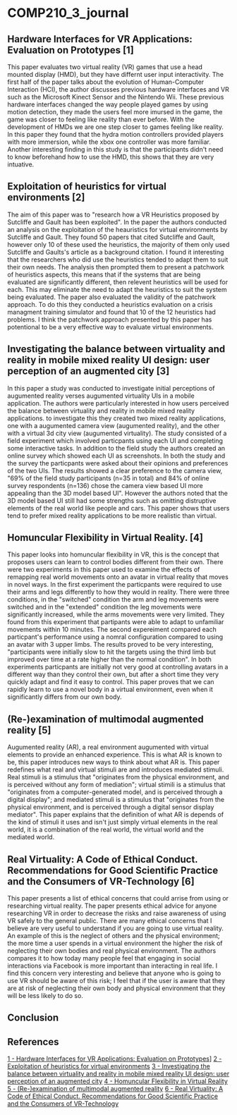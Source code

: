 # COMP210_3_journal

## Hardware Interfaces for VR Applications: Evaluation on Prototypes [1]
This paper evaluates two virtual reality (VR) games that use a head mounted display (HMD), but they have differnt user input interactivity. The first half of the paper talks about the evolution of Human-Computer Interaction (HCI), the author discusses previous hardware interfaces and VR such as the Microsoft Kinect Sensor and the Nintendo Wii. These previous hardware interfaces changed the way people played games by using motion detection, they made the users feel more imursed in the game, the game was closer to feeling like reality than ever before. With the development of HMDs we are one step closer to games feeling like reality. In this paper they found that the hydra motion controllers provided players with more immersion, while the xbox one controller was more familiar. Another interesting finding in this study is that the participants didn't need to know beforehand how to use the HMD, this shows that they  are very intuative.

## Exploitation of heuristics for virtual environments [2]
The aim of this paper was to "research how a VR Heuristics proposed by Sutcliffe and Gault has been exploited". In the paper the authors conducted an analysis on the exploitation of the heauristics for virtual environments by Sutcliffe and Gault. They found 50 papers that cited Sutcliffe and Gault, however only 10 of these used the heuristics, the majority of them only used Sutcliffe and Gaults's article as a background citation. I found it interesting that the researchers who did use the heuristics tended to adapt them to suit their own needs. The analysis then prompted them to present a patchwork of heuristics aspects, this means that if the systems that are being evaluated are significantly different, then relevent heuristics will be used for each. This may eliminate the need to adapt the heuristics to suit the system being evaluated. The paper also evaluated the validity of the patchwork approach. To do this they conducted a heuristics evaluation on a crisis managment training simulator and found that 10 of the 12 heuristics had problems. I think the patchwork approach presented by this paper has potentional to be a very effective way to evaluate virtual environments.

## Investigating the balance between virtuality and reality in mobile mixed reality UI design: user perception of an augmented city [3]
In this paper a study was conducted to investigate initial perceptions of augumented reality verses augumented virtuality UIs in a mobile application. The authors were particularly interested in how users perceived the balance between virtuality and reality in mobile mixed reality applications. to investigate this they created two mixed reality applications, one with a augumented camera view (augumented reality), and the other with a virtual 3d city view (augumented virtuality). The study consisted of a field experiment which involved particpants using each UI and completing some interactive tasks. In addition to the field study the authors created an online survey which showed each UI as screenshots. In both the study and the survey the particpants were asked about their opinions and preferences of the two UIs. The results showed a clear preference to the camera view, "69% of the field study participants (n=35 in
total) and 84% of online survey respondents (n=136) chose the camera view based UI more appealing than the 3D model based UI". However the authors noted that the 3D model based UI still had some strengths such as omitting distruptive elements of the real world like people and cars. This paper shows that users tend to prefer mixed reality applications to be more realistic than virtual.

## Homuncular Flexibility in Virtual Reality. [4]
This paper looks into homuncular flexibility in VR, this is the concept that proposes users can learn to control bodies different from their own. There were two experiments in this paper used to examine the effects of remapping real world movements onto an avatar in virtual reality that moves in novel ways. In the first experiment the particpants were required to use their arms and legs differently to how they would in reality. There were three conditions, in the "switched" condition the arm and leg movements were switched and in the "extended" condition the leg movements were significantly increased, while the arms movements were very limited. They found from this experiment that partipants were able to adapt to unfamiliar movements within 10 minutes. The second expereiment compared each particpant's performance using a nomral configuration compared to using an avatar with 3 upper limbs. The results proved to be very interesting, "participants were initially slow to hit the targets using the third limb but improved over time at a rate higher than the normal condition". In both experiments particpants are initially not very good at controlling avatars in a different way than they control their own, but after a short time they very quickly adapt and find it easy to control. This paper proves that we can rapidly learn to use a novel body in a virtual environment, even when it significantly differs from our own body.

## (Re-)examination of multimodal augmented reality [5]
Augumented reality (AR), a real environment augumented with virtual elements to provide an enhanced experience. This is what AR is known to be, this paper introduces new ways to think about what AR is. This paper redefines what real and virtual stimuli are and introduces mediated stimuli. Real stimuli is a stimulus that "originates from the physical environment, and is perceived without any form of mediation"; virtual stimili is a stimulus that "originates from a computer-generated model, and is perceived through a digital display"; and mediated stimuli is a stimulus that "originates from the physical environment, and is perceived through a digital sensor display mediator". This paper explains that the definition of what AR is depends of the kind of stimuli it uses and isn't just simply virtual elements in the real world, it is a combination of the real world, the virtual world and the mediated world.

## Real Virtuality: A Code of Ethical Conduct. Recommendations for Good Scientific Practice and the Consumers of VR-Technology [6]
This paper presents a list of ethical concerns that could arrise from using or researching virtual reality. The paper presents ethical advice for anyone researching VR in order to decrease the risks and raise awareness of using VR safely to the general public. There are many ethical concerns that I believe are very useful to understand if you are going to use virtual reality. An example of this is the neglect of others and the physical environment; the more time a user spends in a virtual environment the higher the risk of neglecting their own bodies and real physical environment. The authors compares it to how today many people feel that engaging in social interactions via Facebook is more important than interacting in real life. I find this concern very interesting and believe that anyone who is going to use VR should be aware of this risk; I feel that if the user is aware that they are at risk of neglecting their own body and physical environment that they will be less likely to do so. 

## Conclusion


## References
[1 - Hardware Interfaces for VR Applications: Evaluation on Prototypes](http://ieeexplore.ieee.org.ezproxy.falmouth.ac.uk/xpls/icp.jsp?arnumber=7363283)]
[2 - Exploitation of heuristics for virtual environments](https://dl-acm-org.ezproxy.falmouth.ac.uk/citation.cfm?id=2399065)
[3 - Investigating the balance between virtuality and reality in mobile mixed reality UI design: user perception of an augmented city](https://dl-acm-org.ezproxy.falmouth.ac.uk/citation.cfm?id=2641201)
[4 - Homuncular Flexibility in Virtual Reality](http://web.b.ebscohost.com.ezproxy.falmouth.ac.uk/ehost/detail/detail?vid=0&sid=53c4d7a0-70c2-4309-b184-4b79be2d16db%40sessionmgr104&bdata=JnNpdGU9ZWhvc3QtbGl2ZQ%3d%3d#AN=102884181&db=ufh)
[5 - (Re-)examination of multimodal augmented reality](https://dl-acm-org.ezproxy.falmouth.ac.uk/citation.cfm?id=3001961)
[6 - Real Virtuality: A Code of Ethical Conduct. Recommendations for Good Scientific Practice and the Consumers of VR-Technology](http://journal.frontiersin.org/article/10.3389/frobt.2016.00003/full)




